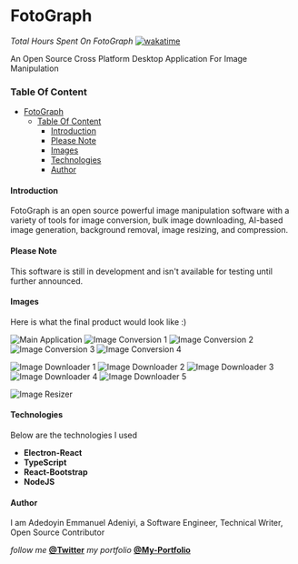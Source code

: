 # FotoGraph
*Total Hours Spent On FotoGraph*
[![wakatime](https://wakatime.com/badge/user/1cf7c976-595a-4fc7-a7c4-324b43a74aca/project/fdcac2b3-e915-4cfc-9ae0-50c90249bfb3.svg)](https://wakatime.com/badge/user/1cf7c976-595a-4fc7-a7c4-324b43a74aca/project/fdcac2b3-e915-4cfc-9ae0-50c90249bfb3)

An Open Source Cross Platform Desktop Application For Image Manipulation

### Table Of Content

- [FotoGraph](#fotograph)
    - [Table Of Content](#table-of-content)
      - [Introduction](#introduction)
      - [Please Note](#please-note)
      - [Images](#images)
      - [Technologies](#technologies)
      - [Author](#author)

#### Introduction

FotoGraph is an open source powerful image manipulation software with a variety of tools for image conversion, bulk image downloading, AI-based image generation, background removal, image resizing, and compression.

#### Please Note

This software is still in development and isn't available for testing until further announced.

#### Images

Here is what the final product would look like :)

![Main Application](/assets/screenshots/main-screen.png)
![Image Conversion 1](/assets/screenshots/image-conversion.png)
![Image Conversion 2](/assets/screenshots/image-conversion-2.png)
![Image Conversion 3](/assets/screenshots/image-conversion-3.png)
![Image Conversion 4](/assets/screenshots/image-conversion-4.png)

![Image Downloader 1](/assets/screenshots/image-downloader.png)
![Image Downloader 2](/assets/screenshots/image-downloader-2.png)
![Image Downloader 3](/assets/screenshots/image-downloader-3.png)
![Image Downloader 4](/assets/screenshots/image-downloader-4.png)
![Image Downloader 5](/assets/screenshots/image-downloader-5.png)

![Image Resizer ](/assets/screenshots/image-resizer.png)

#### Technologies

Below are the technologies I used

- **Electron-React**
- **TypeScript**
- **React-Bootstrap**
- **NodeJS**

#### Author

I am Adedoyin Emmanuel Adeniyi, a Software Engineer, Technical Writer, Open Source Contributor

_follow me_ **[@Twitter](https://twitter.com/Emmysoft_Tm/)**
_my portfolio_ **[@My-Portfolio](https://adedoyin-emmanuel.netlify.app/)**
